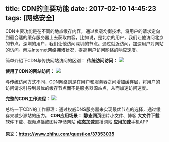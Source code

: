 title: CDN的主要功能
date: 2017-02-10 14:45:23
tags: [网络安全]
---
CDN主要功能是在不同的地点缓存内容，通过负载均衡技术，将用户的请求定向到最合适的缓存服务器上去获取内容，比如说，是北京的用户，我们让他访问北京的节点，深圳的用户，我们让他访问深圳的节点。通过就近访问，加速用户对网站的访问。解决Internet网络拥堵状况，提高用户访问网络的响应速度。

简单介绍下CDN与传统网站访问的区别：
**传统访问访问：**
![](http://7xq1il.com1.z0.glb.clouddn.com/noCDN.png)

**使用了CDN的网站访问：**
![](http://7xq1il.com1.z0.glb.clouddn.com/haveCDN.png)

与传统访问方式不同，CDN网络则是在用户和服务器之间增加缓存层，将用户的访问请求引导到最优的缓存节点而不是服务器源站点，从而加速访问速度。

**完整的CDN工作流程：**
![](http://7xq1il.com1.z0.glb.clouddn.com/comCDN.png)

总结一下CDN的工作原理：通过权威DNS服务器来实现最优节点的选择，通过缓存来减少源站的压力。
**CDN应用场景：**
**静态网页**图片小文件、博客
**大文件下载**软件下载、视频点播或图片存储网站
**动态加速**直播网站
**应用加速**手机APP

#### 原文：https://www.zhihu.com/question/37353035
